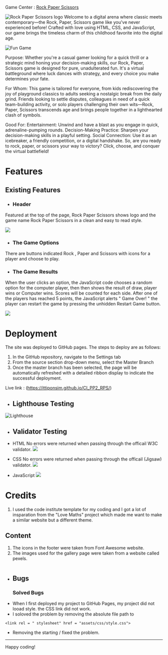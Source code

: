 

 Game Center : [ Rock Paper Scissors ](https://ittiponsim.github.io/CI_PP2_RPS/)

![Rock Paper Scissors logo](assets/images/readme_logo.png)
Welcome to a digital arena where classic meets contemporary—the Rock, Paper, Scissors game like you've never experienced before! Crafted with love using HTML, CSS, and JavaScript, our game brings the timeless charm of this childhood favorite into the digital age.

![Fun Game](assets/images/RPS_mockup.png)

Purpose:
Whether you're a casual gamer looking for a quick thrill or a strategic mind honing your decision-making skills, our Rock, Paper, Scissors game is designed for pure, unadulterated fun. It's a virtual battleground where luck dances with strategy, and every choice you make determines your fate.

For Whom:
This game is tailored for everyone, from kids rediscovering the joy of playground classics to adults seeking a nostalgic break from the daily grind. Friends looking to settle disputes, colleagues in need of a quick team-building activity, or solo players challenging their own wits—Rock, Paper, Scissors transcends age and brings people together in a lighthearted clash of symbols.

Good For:
Entertainment: Unwind and have a blast as you engage in quick, adrenaline-pumping rounds.
Decision-Making Practice: Sharpen your decision-making skills in a playful setting.
Social Connection: Use it as an icebreaker, a friendly competition, or a digital handshake.
So, are you ready to rock, paper, or scissors your way to victory? Click, choose, and conquer the virtual battlefield!

# Features

## Existing Features

* ### Header
Featured at the top of the page, Rock Paper Scissors shows logo and the game name Rock Paper Scissors in a clean and easy to read style.

![](assets/images/feature_1.png)
* ### The Game Options
There are buttons indicated Rock , Paper and Scissors with icons for a player and choose to play.
* ### The Game Results
When the user clicks an option, the JavaScript code chooses a random option for the computer player, then then shows the result of draw, player wins or Computer wins. Scores will be counted for each side.
After one of the players has reached 5 points, the JavaScript alerts " Game Over! " 
the player can restart the game by pressing the unhidden Restart Game button. 

![](assets/images/feature2.png)

 # Deployment
The site was deployed to GitHub pages. The steps to deploy are as follows:
1. In the GitHub repository, navigate to the Settings tab
2. From the source section drop-down menu, select the Master Branch
3. Once the master branch has been selected, the page will be automatically refreshed with a detailed ribbon display to indicate the successful deployment.

Live link : (https://ittiponsim.github.io/CI_PP2_RPS/)

* ## Lighthouse Testing
 ![ Lighthouse ](assets/images/lighthouse.png)

* ## Validator Testing
* HTML
  No errors were returned when passing through the officail W3C validator.
  ![](assets/images/html_check.png)

* CSS
No errors were returned when passing through the officail (Jigsaw) validator.
![](assets/images/css_check.png)

* JavaScript
![](assets/images/wave_check.png)

# Credits
1. I used the code institute template for my coding and I got a lot of insparation from the "Love Maths" project which made me want to make a similar website but a different theme.

## Content
1. The icons in the footer were taken from Font Awesome website.
2. The images used for the gallery page were taken from a website called pexels.

![]()

* ## Bugs
  ### Solved Bugs
 * When I first deployed my project to GitHub Pages, my project did not looad style. the CSS link did not work.
 * I soloved the problem by removing the absolute file path to 

  `<link rel = " stylesheet" href = "assets/css/style.css">`

 * Removing the starting / fixed the problem.





---

Happy coding!
